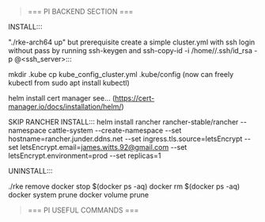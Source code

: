 > === PI BACKEND SECTION ===

INSTALL:::

"./rke-arch64 up" but prerequisite create a simple cluster.yml with ssh login without pass by running ssh-keygen and ssh-copy-id -i /home/<user>/.ssh/id_rsa -p <port> <user>@<ssh_server>:::

mkdir .kube
cp kube_config_cluster.yml .kube/config
(now can freely kubectl from sudo apt install kubectl)

helm install cert manager see... (https://cert-manager.io/docs/installation/helm/)

SKIP RANCHER INSTALL:::
helm install rancher rancher-stable/rancher   --namespace cattle-system --create-namespace  --set hostname=rancher.junder.ddns.net   --set ingress.tls.source=letsEncrypt   --set letsEncrypt.email=james.witts.92@gmail.com   --set letsEncrypt.environment=prod   --set replicas=1

UNINSTALL:::

./rke remove
docker stop $(docker ps -aq)
docker rm $(docker ps -aq)
docker system prune
docker volume prune

> === PI USEFUL COMMANDS ===

